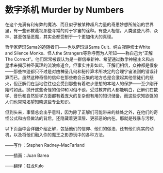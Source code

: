 # 数字杀机 Murder by Numbers

在这个充满有利有弊的魔法、而且似乎被某种超凡力量的奇思妙想所统治的世界里，有一些邪教蔑视那些寻常的对于宇宙的诠释。有些人相信，人类这些凡种、众神、甚至包括恶魔，其实全都受制于一个更加伟大的真理。

哲学家萨玛Sama的追随者们——也以萨玛派Sama Cult、纯白寂静修士White and
Silence Monks、怪人the Strangers等称呼而为人所知——称自己为“正解The
Correct”。他们常常被误认为是一群信奉新神、希望通过数学神秘主义和占星术来揭示神圣真理的流浪修道会，但事实并非如此。正解们相信，众神都是假象——那些神迹都只不过是对由神圣几何和秘传算术所决定的合理宇宙法则的错误计算而已。虽然这种奇怪的信仰在那些教会云集的地方总是会激起其他信徒们的怒火，但正解们在当地往往也会受到那些有着进步思想的本地人的保护——至少刚开始时如此。抛开这些奇怪的信仰和习俗不谈，受过教育的人都能明白，正解们在数学、音乐和自然哲学方面都有着庞大的复杂但有用的知识储备，而这些求知欲强的人们也常常渴望知晓这些专业知识。

但到头来，事情总会出乎意料，因为除了正解们可能带来的益处之外，在他们的奇怪公式和古怪做法的背后，还隐藏着更深层、更邪恶的内在。那就是残暴与污秽。

以下页面中会详细介绍正解，包括他们的信仰、他们的做法、还有他们真实的动机，以及将他们融入你的魔王之影游玩中的各种方法。

——写作：Stephen Radney-MacFarland

——插画：Juan Barea

——翻译：狂龙Kulo
